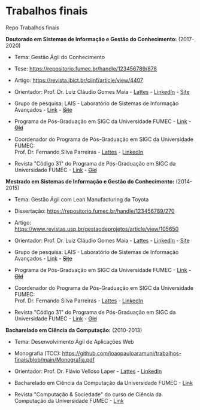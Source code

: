 # Trabalhos finais
Repo Trabalhos finais

**Doutorado em Sistemas de Informação e Gestão do Conhecimento:** (2017-2020)

- Tema:
Gestão Ágil do Conhecimento

- Tese:
https://repositorio.fumec.br/handle/123456789/878

- Artigo:
https://revista.ibict.br/ciinf/article/view/4407

- Orientador:
Prof. Dr. Luiz Cláudio Gomes Maia - <a href="http://lattes.cnpq.br/6502942873335887" target="_blank">Lattes</a> - <a href="https://www.linkedin.com/in/luiz-maia-56338724/" target="_blank">LinkedIn</a> - <a href="https://www.luizmaia.com.br/" target="_blank">Site</a>

- Grupo de pesquisa:
LAIS - Laboratório de Sistemas de Informação Avançados - <a href="https://www.linkedin.com/company/laisfumec/" target="_blank">Link</a> - <a href="https://fumec.br/lais" target="_blank">~~Site~~</a>

- Programa de Pós-Graduação em SIGC da Universidade FUMEC - <a href="https://www.fumec.br/pos-graduacao-em-tecnologia-da-informacao-e-comunicacao-e-gestao-do-conhecimento" target="_blank">Link</a> - <a href="http://ppg.fumec.br/sigc/" target="_blank">~~Old~~</a>

- Coordenador do Programa de Pós-Graduação em SIGC da Universidade FUMEC:<br>
Prof. Dr. Fernando Silva Parreiras - <a href="http://lattes.cnpq.br/3564597309576489" target="_blank">Lattes</a> - <a href="https://www.linkedin.com/in/fparreiras/" target="_blank">LinkedIn</a>

- Revista "Código 31" do Programa de Pós-Graduação em SIGC da Universidade FUMEC - <a href="http://revista.fumec.br/index.php/codigo31" target="_blank">Link</a> - <a href="https://www.fumec.br/revistas/sigc" target="_blank">~~Old~~</a>

**Mestrado em Sistemas de Informação e Gestão do Conhecimento:** (2014-2015)

- Tema:
Gestão Ágil com Lean Manufacturing da Toyota

- Dissertação:
https://repositorio.fumec.br/handle/123456789/270

- Artigo:
https://www.revistas.usp.br/gestaodeprojetos/article/view/105650

- Orientador:
Prof. Dr. Luiz Cláudio Gomes Maia - <a href="http://lattes.cnpq.br/6502942873335887" target="_blank">Lattes</a> - <a href="https://www.linkedin.com/in/luiz-maia-56338724/" target="_blank">LinkedIn</a> - <a href="https://www.luizmaia.com.br/" target="_blank">Site</a>

- Grupo de pesquisa:
LAIS - Laboratório de Sistemas de Informação Avançados - <a href="https://www.linkedin.com/company/laisfumec/" target="_blank">Link</a> - <a href="https://fumec.br/lais" target="_blank">~~Site~~</a>

- Programa de Pós-Graduação em SIGC da Universidade FUMEC - <a href="https://www.fumec.br/pos-graduacao-em-tecnologia-da-informacao-e-comunicacao-e-gestao-do-conhecimento" target="_blank">Link</a> - <a href="http://ppg.fumec.br/sigc/" target="_blank">~~Old~~</a>

- Coordenador do Programa de Pós-Graduação em SIGC da Universidade FUMEC:<br>
Prof. Dr. Fernando Silva Parreiras - <a href="http://lattes.cnpq.br/3564597309576489" target="_blank">Lattes</a> - <a href="https://www.linkedin.com/in/fparreiras/" target="_blank">LinkedIn</a>

- Revista "Código 31" do Programa de Pós-Graduação em SIGC da Universidade FUMEC - <a href="http://revista.fumec.br/index.php/codigo31" target="_blank">Link</a> - <a href="https://www.fumec.br/revistas/sigc" target="_blank">~~Old~~</a>

**Bacharelado em Ciência da Computação:** (2010-2013)

- Tema:
Desenvolvimento Ágil de Aplicações Web

- Monografia (TCC):
https://github.com/joaopauloaramuni/trabalhos-finais/blob/main/Monografia.pdf

- Orientador:
Prof. Dr. Flávio Velloso Laper - <a href="http://lattes.cnpq.br/7122929836289475" target="_blank">Lattes</a> - <a href="https://www.linkedin.com/in/flávio-laper-16739595/" target="_blank">LinkedIn</a>

- Bacharelado em Ciência da Computação da Universidade FUMEC - <a href="https://processoseletivo.fumec.br/cursos/ciencia-da-computacao/" target="_blank">Link</a>

- Revista "Computação & Sociedade" do curso de Ciência da Computação da Universidade FUMEC - <a href="http://revista.fumec.br/index.php/computacaoesociedade" target="_blank">Link</a>

